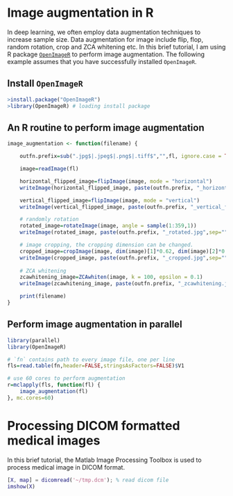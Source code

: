 
# Image augmentation in R

In deep learning, we often employ data augmentation techniques to increase sample size. Data augmentation for image include flip, flop, random rotation, crop and ZCA whitening etc. In this brief tutorial, I am using R package [`OpenImageR`](https://cran.r-project.org/package=OpenImageR) to perform image augmentation. The following example assumes that you have successfully installed `OpenImageR`.

## Install `OpenImageR`
```R
>install.package("OpenImageR")
>library(OpenImageR) # loading install package
```

## An R routine to perform image augmentation
```R
image_augmentation <- function(filename) {

    outfn.prefix=sub(".jpg$|.jpeg$|.png$|.tiff$","",fl, ignore.case = TRUE)

    image=readImage(fl)

    horizontal_flipped_image=flipImage(image, mode = "horizontal")
    writeImage(horizontal_flipped_image, paste(outfn.prefix, "_horizontal_flipped.jpg",sep=""))

    vertical_flipped_image=flipImage(image, mode = "vertical")
    writeImage(vertical_flipped_image, paste(outfn.prefix, "_vertical_flipped.jpg",sep=""))

    # randomly rotation
    rotated_image=rotateImage(image, angle = sample(1:359,1))
    writeImage(rotated_image, paste(outfn.prefix, "_rotated.jpg",sep=""))

    # image cropping, the cropping dimension can be changed.
    cropped_image=cropImage(image, dim(image)[1]*0.62, dim(image)[2]*0.62)
    writeImage(cropped_image, paste(outfn.prefix, "_cropped.jpg",sep=""))
	
    # ZCA whitening
    zcawhitening_image=ZCAwhiten(image, k = 100, epsilon = 0.1)
    writeImage(zcawhitening_image, paste(outfn.prefix, "_zcawhitening.jpg",sep=""))

    print(filename)
} 
```

## Perform image augmentation in parallel
```R
library(parallel)
library(OpenImageR)

# `fn` contains path to every image file, one per line
fls=read.table(fn,header=FALSE,stringsAsFactors=FALSE)$V1

# use 60 cores to perform augmentation
r=mclapply(fls, function(fl) {
    image_augmentation(fl)
}, mc.cores=60)
```


# Processing DICOM formatted medical images
In this brief tutorial, the Matlab Image Processing Toolbox is used to process medical image in DICOM format.

```matlab
[X, map] = dicomread('~/tmp.dcm'); % read dicom file
imshow(X)
```

